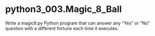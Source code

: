 # python3_003.Magic_8_Ball
Write a magic8.py Python program that can answer any “Yes” or “No” question with a different fortune each time it executes.
